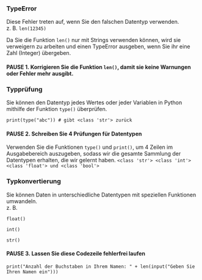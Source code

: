 ### TypeError
Diese Fehler treten auf, wenn Sie den falschen Datentyp verwenden.  
z. B. `len(12345)`

Da Sie die Funktion `len()` nur mit Strings verwenden können, wird sie verweigern zu arbeiten und einen TypeError ausgeben, wenn Sie ihr eine Zahl (Integer) übergeben.

#### PAUSE 1. Korrigieren Sie die Funktion `len()`, damit sie keine Warnungen oder Fehler mehr ausgibt.

### Typprüfung
Sie können den Datentyp jedes Wertes oder jeder Variablen in Python mithilfe der Funktion `type()` überprüfen.

`print(type("abc")) # gibt <class 'str'> zurück`

#### PAUSE 2. Schreiben Sie 4 Prüfungen für Datentypen
Verwenden Sie die Funktionen `type()` und `print()`, um 4 Zeilen im Ausgabebereich auszugeben, sodass wir die gesamte Sammlung der Datentypen erhalten, die wir gelernt haben. `<class 'str'> <class 'int'> <class 'float'> und <class 'bool'>`

### Typkonvertierung
Sie können Daten in unterschiedliche Datentypen mit speziellen Funktionen umwandeln.  
z. B.

`float()`  

`int()`  

`str()`  

#### PAUSE 3. Lassen Sie diese Codezeile fehlerfrei laufen  
`print("Anzahl der Buchstaben in Ihrem Namen: " + len(input("Geben Sie Ihren Namen ein")))`